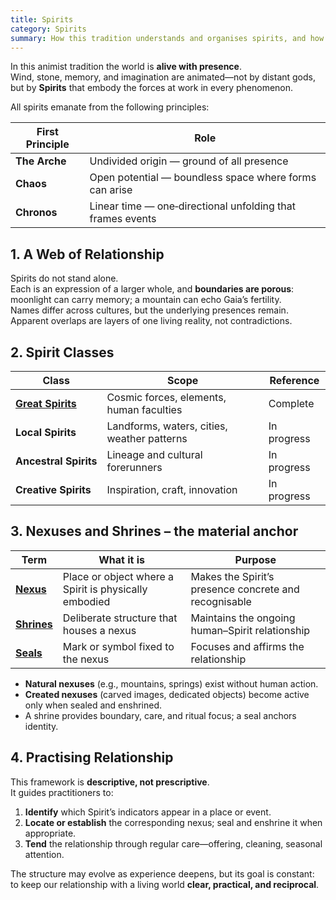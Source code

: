 ```yaml
---
title: Spirits
category: Spirits
summary: How this tradition understands and organises spirits, and how nexuses and shrines ground them in place
---
```


In this animist tradition the world is **alive with presence**.  
Wind, stone, memory, and imagination are animated—not by distant gods, but by **Spirits** that embody the forces at work in every phenomenon.

All spirits emanate from the following principles:

| First Principle | Role                            |
|-----------------|-------------------------------------------------------------|
| **The Arche**   | Undivided origin — ground of all presence                   |
| **Chaos**       | Open potential — boundless space where forms can arise      |
| **Chronos**     | Linear time — one‑directional unfolding that frames events  |


## 1. A Web of Relationship

Spirits do not stand alone.  
Each is an expression of a larger whole, and **boundaries are porous**: moonlight can carry memory; a mountain can echo Gaia’s fertility.  
Names differ across cultures, but the underlying presences remain.  
Apparent overlaps are layers of one living reality, not contradictions.


## 2. Spirit Classes

| Class | Scope | Reference |
|-------|-------|-----------|
| [**Great Spirits**](/wiki/great-spirits) | Cosmic forces, elements, human faculties | Complete |
| **Local Spirits** | Landforms, waters, cities, weather patterns | In progress |
| **Ancestral Spirits** | Lineage and cultural forerunners | In progress |
| **Creative Spirits** | Inspiration, craft, innovation | In progress |


## 3. Nexuses and Shrines – the material anchor

| Term | What it is | Purpose |
|------|------------|---------|
| **[Nexus](/wiki/nexus)** | Place or object where a Spirit is physically embodied | Makes the Spirit’s presence concrete and recognisable |
| **[Shrines](/wiki/shrines)** | Deliberate structure that houses a nexus | Maintains the ongoing human–Spirit relationship |
| **[Seals](/wiki/seals)** | Mark or symbol fixed to the nexus | Focuses and affirms the relationship |

- **Natural nexuses** (e.g., mountains, springs) exist without human action.  
- **Created nexuses** (carved images, dedicated objects) become active only when sealed and enshrined.  
- A shrine provides boundary, care, and ritual focus; a seal anchors identity.


## 4. Practising Relationship

This framework is **descriptive, not prescriptive**.  
It guides practitioners to:

1. **Identify** which Spirit’s indicators appear in a place or event.  
2. **Locate or establish** the corresponding nexus; seal and enshrine it when appropriate.  
3. **Tend** the relationship through regular care—offering, cleaning, seasonal attention.

The structure may evolve as experience deepens, but its goal is constant:  
to keep our relationship with a living world **clear, practical, and reciprocal**.
